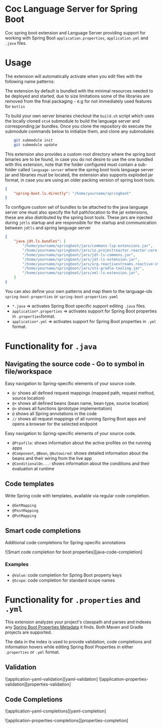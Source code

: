 # Coc Language Server for Spring Boot

Coc spring boot extension and Language Server providing support for working with Spring Boot
`application.properties`, `application.yml` and `.java` files.

# Usage

The extension will automatically activate when you edit files with the following
name patterns:

The extension by default is bundled with the minimal resources needed to be deployed and started, due to size
limitations some of the libraries are removed from the final packaging - e.g for not immediately used features for
`kotlin`

To build your own server binaries checkout the `build.sh` script which uses the locally cloned `sts4` submodule to build
the language server and corresponding jar bundles. Once you clone the repository do execute the submodule commands below
to initialize them, and clone any submodules

```sh
    git submodule init
    git submodule update
```

This extension also provides a custom root directory where the spring boot binaries are to be found, in case you do not
desire to use the one bundled with this extension, note that the folder configured must contain a sub-folder called
`language-server` where the spring boot tools language server jar and libraries must be located, the extension also
supports exploded jar format, in case you are using an older packing version of spring boot tools.

```json
{
    "spring-boot.ls.directly": "/home/yourname/springboot"
}
```

To configure custom set of bundles to be attached to the java language server one must also specify the full
path/location to the jar extensions, these are also distributed by the spring boot tools. These jars are injected during
`jdtls` startup and are responsible for the startup and communication between `jdtls` and spring language server

```json
{
    "java.jdt.ls.bundles": [
        "/home/yourname/springboot/jars/commons-lsp-extensions.jar",
        "/home/yourname/springboot/jars/io.projectreactor.reactor-core.jar",
        "/home/yourname/springboot/jars/jdt-ls-commons.jar",
        "/home/yourname/springboot/jars/jdt-ls-extension.jar",
        "/home/yourname/springboot/jars/org.reactivestreams.reactive-streams.jar",
        "/home/yourname/springboot/jars/sts-gradle-tooling.jar",
        "/home/yourname/springboot/jars/xml-ls-extension.jar",
    ]
}
```

You can also define your own patterns and map them to the language-ids
`spring-boot-properties` or `spring-boot-properties-yaml`

 - `*.java` =>  activates Spring Boot specific support editing `.java` files.
 - `application*.properties` => activates support for Spring Boot properties in `.properties`format.
 - `application*.yml` =>  activates support for Spring Boot properties in `.yml` format.

# Functionality for `.java`

## Navigating the source code - Go to symbol in file/workspace
Easy navigation to Spring-specific elements of your source code.

* `@/`                 shows all defined request mappings (mapped path, request method, source location)
* `@+`                 shows all defined beans (bean name, bean type, source location)
* `@>`                 shows all functions (prototype implementation)
* `@`                  shows all Spring annotations in the code
* `//`                 shows all request mappings of all running Spring Boot apps and opens a browser for the selected endpoint

Easy navigation to Spring-specific elements of your source code.
* `@Prpofile`:          shows information about the active profiles on the running apps
* `@Component`,        `@Bean`, `@Autowired`: shows detailed information about the beans and their wiring from the live app
* `@ConditionalOn...`: shows information about the conditions and their evaluation at runtime

## Code templates

Write Spring code with templates, available via regular code completion.

* `@GetMapping`
* `@PostMapping`
* `@PutMapping`

## Smart code completions
Additional code completions for Spring-specific annotations

![Smart code completion for boot properties][java-code-completion]

### Examples
* `@Value`: code completion for Spring Boot property keys
* `@Scope`: code completion for standard scope names

# Functionality for `.properties` and `.yml`

This extension analyzes your project's classpath and parses and indexes any [Spring Boot
Properties Metadata](https://docs.spring.io/spring-boot/docs/current/reference/html/configuration-metadata.html) it finds. Both Maven and Gradle projects are supported.

The data in the index is used to provide validation, code completions and information
hovers while editing Spring Boot Properties in either `.properties` or `.yml` format.

## Validation

![application-yaml-validation][yaml-validation]
![application-properties-validation][properties-validation]

## Code Completions

![application-yaml-completions][yaml-completion]

![application-properties-completions][properties-completion]

